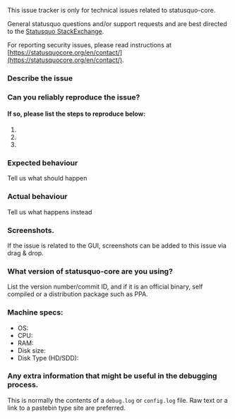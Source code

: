 <!--- Remove sections that do not apply -->

This issue tracker is only for technical issues related to statusquo-core.

General statusquo questions and/or support requests and are best directed to the [Statusquo StackExchange](https://statusquo.stackexchange.com).

For reporting security issues, please read instructions at [https://statusquocore.org/en/contact/](https://statusquocore.org/en/contact/).

### Describe the issue

### Can you reliably reproduce the issue?
#### If so, please list the steps to reproduce below:
1.
2.
3.

### Expected behaviour
Tell us what should happen

### Actual behaviour
Tell us what happens instead

### Screenshots.
If the issue is related to the GUI, screenshots can be added to this issue via drag & drop.

### What version of statusquo-core are you using?
List the version number/commit ID, and if it is an official binary, self compiled or a distribution package such as PPA.

### Machine specs:
- OS:
- CPU:
- RAM:
- Disk size:
- Disk Type (HD/SDD):

### Any extra information that might be useful in the debugging process.
This is normally the contents of a `debug.log` or `config.log` file. Raw text or a link to a pastebin type site are preferred.
